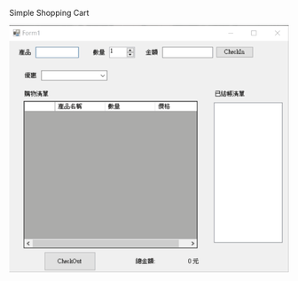 Simple Shopping Cart

![image](https://github.com/nutshell522/SimpleShoppingCart.App/blob/main/ShoppingCart.gif)
